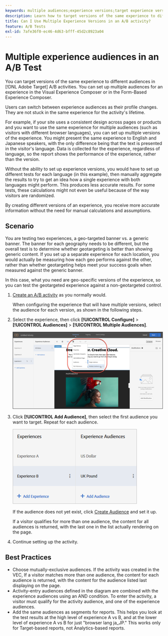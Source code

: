 ```yaml
---
keywords: multiple audiences;experience versions;target experience versions
description: Learn how to target versions of the same experience to different audiences in Adobe [!DNL Target] A/B activities.
title: Can I Use Multiple Experience Versions in an A/B activity?
feature: A/B Tests
exl-id: 7afe36f0-ec46-4d63-bfff-45d2c8923a04
---
```

# Multiple experience audiences in an A/B Test

You can target versions of the same experience to different audiences in [!DNL Adobe Target] A/B activities. You can set up multiple audiences for an experience in the Visual Experience Composer or in the Form-Based Experience Composer.

Users can switch between experience audiences as their profile changes. They are not stuck in the same experience for the activity's lifetime.

For example, if your site uses a consistent design across pages or products and you want to use the same experience for multiple audiences (such as visitors with different browser languages), you can set up multiple versions of the experience. You might present the same experience to English and Japanese speakers, with the only difference being that the text is presented in the visitor's language. Data is collected for the experience, regardless of language, so the report shows the performance of the experience, rather than the version.

Without the ability to set up experience versions, you would have to set up different tests for each language (in this example), then manually aggregate the results to try to get an idea how a single experience with both languages might perform. This produces less accurate results. For some tests, these calculations might not even be useful because of the way visitors are randomized.

By creating different versions of an experience, you receive more accurate information without the need for manual calculations and assumptions.

## Scenario

You are testing two experiences, a geo-targeted banner vs. a generic banner. The banner for each geography needs to be different, but the overall test is to determine whether geotargeting is better than showing generic content. If you set up a separate experience for each location, you would actually be measuring how each geo performs against the other, rather than whether geotargeting helps meet your success goals when measured against the generic banner.

In this case, what you need are geo-specific versions of the experience, so you can test the geotargeted experience against a non-geotargeted control. 

1. [Create an A/B activity](/help/main/c-activities/t-test-ab/t-test-create-ab/test-create-ab.md) as you normally would.

   When configuring the experience that will have multiple versions, select the audience for each version, as shown in the following steps. 
   
1. Select the experience, then click **[!UICONTROL Configure]** > **[!UICONTROL Audiences]** > **[!UICONTROL Multiple Audiences]**.

   ![Multiple Audiences option](/help/main/c-activities/t-test-ab/t-test-create-ab/assets/multiple-audiences-new.png)

1. Click **[!UICONTROL Add Audience]**, then select the first audience you want to target. Repeat for each audience.

   ![](assets/exp-versions.png)

   If the audience does not yet exist, click [Create Audience](/help/main/c-target/c-audiences/create-audience.md#task_E18BD77A9A8F4ED0AC50569F94556558) and set it up.

   If a visitor qualifies for more than one audience, the content for all audiences is returned, with the last one in the list actually rendering on the page.

1. Continue setting up the activity.

## Best Practices

* Choose mutually-exclusive audiences. If the activity was created in the VEC, If a visitor matches more than one audience, the content for each audience is returned, with the content for the audience listed last displaying on the page. 
* Activity-entry audiences defined in the diagram are combined with the experience audiences using an AND condition. To enter the activity, a visitor must qualify for the activity audience, and one of the experience audiences. 
* Add the same audiences as segments for reports. This helps you look at the test results at the high level of experience A vs B, and at the lower level of experience A vs B for just "browser lang ja_JP." This works only for Target-based reports, not Analytics-based reports.
